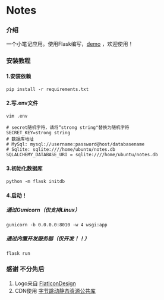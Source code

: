 # Notes

### 介绍
一个小笔记应用。使用Flask编写，[demo](https://notes.hijiajia.xyz/) ，欢迎使用！

### 安装教程
#### 1.安装依赖
```shell
pip install -r requirements.txt
```
#### 2.写.env文件
```shell
vim .env

# secret随机字符，请将“strong string"替换为随机字符
SECRET_KEY=strong string 
# 数据库地址
# MySql: mysql://username:password@host/databasename
# Sqlite: sqlite:////home/ubuntu/notes.db
SQLALCHEMY_DATABASE_URI = sqlite:////home/ubuntu/notes.db
```
#### 3.初始化数据库
```shell
python -m flask initdb
```
#### 4.启动！
##### 通过Gunicorn（仅支持Linux）
```shell
gunicorn -b 0.0.0.0:8010 -w 4 wsgi:app
```
##### 通过内置开发服务器（仅开发！！）
```shell
flask run
```
### 感谢 不分先后
1. Logo来自 [FlatIconDesign](http://flat-icon-design.com/?p=794)
2. CDN使用 [字节跳动静态资源公共库](http://cdn.bytedance.com/)
